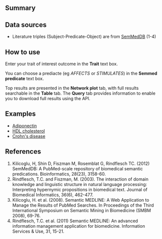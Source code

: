 ## Summary

## Data sources

* Literature triples (Subject-Predicate-Object) are from [SemMedDB](https://skr3.nlm.nih.gov/SemMedDB/) (1-4)

## How to use

Enter your trait of interest outcome in the **Trait** text box.

You can choose a prediacte (eg *AFFECTS* or *STIMULATES*) in the **Semmed predicate** text box.

Top results are presented in the **Network plot** tab, with full results searchable in the **Table** tab. The **Query** tab provides information to enable you to download full results using the API.

## Examples

- [Adiponectin](/literature/trait/?trait-query=Adiponectin)
- [HDL cholesterol](/literature/trait/?trait-query=HDL+cholesterol)
- [Crohn's disease](/literature/trait/?trait-query=Crohn%27s+disease)

## References

1. Kilicoglu, H, Shin D, Fiszman M, Rosemblat G, Rindflesch TC. (2012) SemMedDB: A PubMed-scale repository of biomedical semantic predications. Bioinformatics, 28(23), 3158-60.
2. Rindflesch, T.C. and Fiszman, M. (2003). The interaction of domain knowledge and linguistic structure in natural language processing: Interpreting hypernymic propositions in biomedical text. Journal of Biomedical Informatics, 36(6), 462-477.
3. Kilicoglu, H. et al. (2008). Semantic MEDLINE: A Web Application to Manage the Results of PubMed Searches. In Proceedings of the Third International Symposium on Semantic Mining in Biomedicine (SMBM 2008), 69-76.
4. Rindflesch, T.C. et al. (2011) Semantic MEDLINE: An advanced information management application for biomedicine. Information Services & Use, 31, 15-21.

